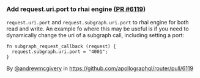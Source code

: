 ### Add request.uri.port to rhai engine ([PR #6119](https://github.com/apollographql/router/pull/6119))

`request.uri.port` and `request.subgraph.uri.port` to rhai engine for both read and write. An example fo where this may be useful is if you need to dynamically change the uri of a subgraph call, including setting a port:

```rhai
fn subgraph_request_callback (request) {
  request.subgraph.uri.port = "4001";
}
```

By [@andrewmcgivery](https://github.com/andrewmcgivery) in https://github.com/apollographql/router/pull/6119

